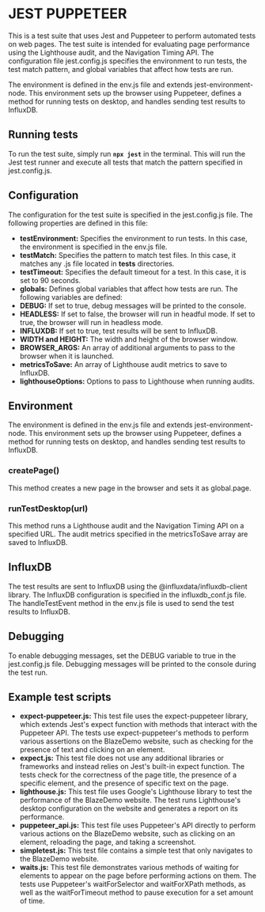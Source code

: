 # JEST PUPPETEER

This is a test suite that uses Jest and Puppeteer to perform automated tests on web pages. The test suite is intended for evaluating page performance using the Lighthouse audit, and the Navigation Timing API.
The configuration file jest.config.js specifies the environment to run tests, the test match pattern, and global variables that affect how tests are run.

The environment is defined in the env.js file and extends jest-environment-node. This environment sets up the browser using Puppeteer, defines a method for running tests on desktop, and handles sending test results to InfluxDB.

## Running tests
To run the test suite, simply run **`npx jest`** in the terminal. This will run the Jest test runner and execute all tests that match the pattern specified in jest.config.js.

## Configuration
The configuration for the test suite is specified in the jest.config.js file. The following properties are defined in this file:

- **testEnvironment:** Specifies the environment to run tests. In this case, the environment is specified in the env.js file.
- **testMatch:** Specifies the pattern to match test files. In this case, it matches any .js file located in __tests__ directories.
- **testTimeout:** Specifies the default timeout for a test. In this case, it is set to 90 seconds.
- **globals:** Defines global variables that affect how tests are run. The following variables are defined:
- **DEBUG:** If set to true, debug messages will be printed to the console.
- **HEADLESS:** If set to false, the browser will run in headful mode. If set to true, the browser will run in headless mode.
- **INFLUXDB:** If set to true, test results will be sent to InfluxDB.
- **WIDTH and HEIGHT:** The width and height of the browser window.
- **BROWSER_ARGS:** An array of additional arguments to pass to the browser when it is launched.
- **metricsToSave:** An array of Lighthouse audit metrics to save to InfluxDB.
- **lighthouseOptions:** Options to pass to Lighthouse when running audits.


## Environment
The environment is defined in the env.js file and extends jest-environment-node. This environment sets up the browser using Puppeteer, defines a method for running tests on desktop, and handles sending test results to InfluxDB.

### createPage()
This method creates a new page in the browser and sets it as global.page.

### runTestDesktop(url)
This method runs a Lighthouse audit and the Navigation Timing API on a specified URL. The audit metrics specified in the metricsToSave array are saved to InfluxDB.

## InfluxDB
The test results are sent to InfluxDB using the @influxdata/influxdb-client library. The InfluxDB configuration is specified in the influxdb_conf.js file. The handleTestEvent method in the env.js file is used to send the test results to InfluxDB.

## Debugging
To enable debugging messages, set the DEBUG variable to true in the jest.config.js file. Debugging messages will be printed to the console during the test run.

## Example test scripts
- **expect-puppeteer.js:** This test file uses the expect-puppeteer library, which extends Jest's expect function with methods that interact with the Puppeteer API. The tests use expect-puppeteer's methods to perform various assertions on the BlazeDemo website, such as checking for the presence of text and clicking on an element.
- **expect.js:** This test file does not use any additional libraries or frameworks and instead relies on Jest's built-in expect function. The tests check for the correctness of the page title, the presence of a specific element, and the presence of specific text on the page.
- **lighthouse.js:** This test file uses Google's Lighthouse library to test the performance of the BlazeDemo website. The test runs Lighthouse's desktop configuration on the website and generates a report on its performance.
- **puppeteer_api.js:** This test file uses Puppeteer's API directly to perform various actions on the BlazeDemo website, such as clicking on an element, reloading the page, and taking a screenshot.
- **simpletest.js:** This test file contains a simple test that only navigates to the BlazeDemo website.
- **waits.js:** This test file demonstrates various methods of waiting for elements to appear on the page before performing actions on them. The tests use Puppeteer's waitForSelector and waitForXPath methods, as well as the waitForTimeout method to pause execution for a set amount of time.